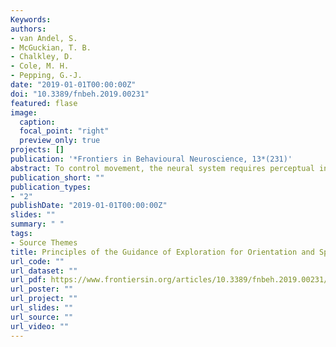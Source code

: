 ```yaml
---
Keywords:
authors:
- van Andel, S.
- McGuckian, T. B.
- Chalkley, D.
- Cole, M. H.
- Pepping, G.-J.
date: "2019-01-01T00:00:00Z"
doi: "10.3389/fnbeh.2019.00231"
featured: flase
image:
  caption: 
  focal_point: "right"
  preview_only: true
projects: []
publication: '*Frontiers in Behavioural Neuroscience, 13*(231)'
abstract: To control movement, the neural system requires perceptual information to distinguish what actions are possible in any given environment. The behavior aimed at collecting this information, termed ‘exploration’, is vital for successful movement control. Currently, the main function of exploration is understood in the context of specifying task requirements. To accommodate for agency and action-selection, we propose that this understanding needs to be supplemented with a function of exploration that logically precedes the specification of action requirements with the purpose of discovery of possibilities for action - action orientation. This study aimed to provide evidence for the delineation of exploration for action orientation and exploration for action specification. Sixteen male participants volunteered and performed a laboratory-based exploration task. The visual scenes of different task-specific situations were projected on five monitors surrounding the participant. At a predetermined time, the participant received a simulated ball and was asked to respond by indicating where they would next play the ball. Head movements were recorded using inertial sensors as a measure of exploratory activity. It was shown that movement guidance characteristics varied between different head turns as participants moved from exploration for orientation to exploration for action specification. The first head turn in the trial, used for action-orientation, showed later peaks in the velocity profile and harder closure of the movement gap (gap between the start and end of the head-movement) in comparison to the later head turns. However, no differences were found between the first and the final head turn, which we hypothesized are used mainly for action orientation and specification respectively. These results are in support of differences in the function and control of head movement for discovery of opportunities for action (orientation) versus head movement for specification of task requirements. Both are important for natural movement, yet in experimental settings, orientation is often neglected. Including both orientation and action specification in an experimental design should maximize generalizability of an experiment to natural behavior. Future studies are required to study the neural bases of movement guidance in order to better understand exploration in anticipation of movement. 
publication_short: ""
publication_types:
- "2"
publishDate: "2019-01-01T00:00:00Z"
slides: ""
summary: " "
tags:
- Source Themes
title: Principles of the Guidance of Exploration for Orientation and Specification of Action
url_code: ""
url_dataset: ""
url_pdf: https://www.frontiersin.org/articles/10.3389/fnbeh.2019.00231/full
url_poster: ""
url_project: ""
url_slides: ""
url_source: ""
url_video: ""
---
```

